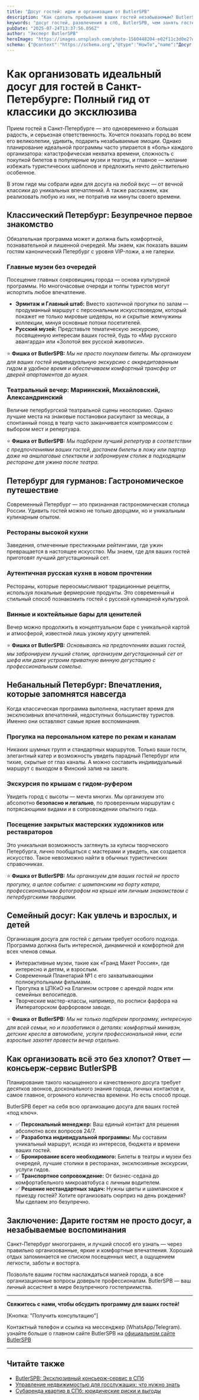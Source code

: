 ```yaml
---
title: "Досуг гостей: идеи и организация от ButlerSPB"
description: "Как сделать пребывание ваших гостей незабываемым? ButlerSPB предлагает эксклюзивные решения для организации досуга в Петербурге: от культурных программ до гастротуров."
keywords: "досуг гостей, развлечения в спб, ButlerSPB, чем занять гостей, организация мероприятий, идеи для досуга, консьерж-сервис"
pubDate: "2025-07-24T13:37:56.056Z"
author: "Эксперт ButlerSPB"
heroImage: "https://images.unsplash.com/photo-1560448204-e02f11c3d0e2?q=80&w=2070&auto=format&fit=crop"
schema: {"@context":"https://schema.org","@type":"HowTo","name":"Досуг гостей: идеи и организация от ButlerSPB","description":"Как сделать пребывание ваших гостей незабываемым? ButlerSPB предлагает эксклюзивные решения для организации досуга в Петербурге: от культурных программ до гастротуров.","image":{"@type":"ImageObject","url":"https://images.unsplash.com/photo-1560448204-e02f11c3d0e2?q=80&w=2070&auto=format&fit=crop"},"aggregateRating":{"@type":"AggregateRating","ratingValue":"5.0","reviewCount":706,"bestRating":"5","worstRating":"1"},"publisher":{"@type":"Organization","name":"Блог ButlerSPB","logo":{"@type":"ImageObject","url":"https://butlerspb-blog.netlify.app/favicon.ico"}},"mainEntityOfPage":{"@type":"WebPage","@id":"https://butlerspb-blog.netlify.app/blog/dosug-gostey/"}}
---
```

# Как организовать идеальный досуг для гостей в Санкт-Петербурге: Полный гид от классики до эксклюзива

Прием гостей в Санкт-Петербурге — это одновременно и большая радость, и серьезная ответственность. Хочется показать город во всем его великолепии, удивить, подарить незабываемые эмоции. Однако планирование идеальной программы часто упирается в «боль» каждого организатора: катастрофическая нехватка времени, сложность с покупкой билетов в популярные музеи и театры, и главное — желание избежать туристических шаблонов и предложить нечто действительно особенное.

В этом гиде мы собрали идеи для досуга на любой вкус — от вечной классики до уникальных впечатлений. А также расскажем, как реализовать любую из них, не потратив ни минуты своего времени.

## Классический Петербург: Безупречное первое знакомство

Обязательная программа может и должна быть комфортной, познавательной и лишенной очередей. Мы знаем, как показать вашим гостям канонический Петербург с уровня VIP-ложи, а не галерки.

### Главные музеи без очередей

Посещение главных сокровищниц города — основа культурной программы. Но многочасовые очереди и толпы туристов могут испортить любое впечатление.

*   **Эрмитаж и Главный штаб:** Вместо хаотичной прогулки по залам — продуманный маршрут с персональным искусствоведом, который покажет не только мировые шедевры, но и скрытые жемчужины коллекции, минуя основные потоки посетителей.
*   **Русский музей:** Представьте тематическую экскурсию, посвященную интересам ваших гостей, будь то «Мир русского авангарда» или «Золотой век русской живописи».

⭐ **Фишка от ButlerSPB:** *Мы не просто покупаем билеты. Мы организуем для ваших гостей индивидуальную экскурсию с аккредитованным гидом в удобное время и обеспечиваем комфортный трансфер от дверей апартаментов до музея.*

### Театральный вечер: Мариинский, Михайловский, Александринский

Величие петербургской театральной сцены неоспоримо. Однако лучшие места на знаковые постановки раскупают за месяцы, а спонтанный поход в театр часто заканчивается компромиссом с выбором мест и репертуара.

⭐ **Фишка от ButlerSPB:** *Мы подберем лучший репертуар в соответствии с предпочтениями ваших гостей, достанем билеты в ложу или партер даже на аншлаговые спектакли и забронируем столик в подходящем ресторане для ужина после театра.*

## Петербург для гурманов: Гастрономическое путешествие

Современный Петербург — это признанная гастрономическая столица России. Удивить гостей можно не только дворцами, но и уникальным кулинарным опытом.

### Рестораны высокой кухни

Заведения, отмеченные престижными рейтингами, где ужин превращается в настоящее искусство. Мы знаем, где для ваших гостей приготовят лучший дегустационный сет.

### Аутентичная русская кухня в новом прочтении

Рестораны, которые переосмысливают традиционные рецепты, используя локальные фермерские продукты. Это современный и стильный способ познакомить гостей с русской кулинарной культурой.

### Винные и коктейльные бары для ценителей

Вечер можно продолжить в концептуальном баре с уникальной картой и атмосферой, известной лишь узкому кругу ценителей.

⭐ **Фишка от ButlerSPB:** *Основываясь на предпочтениях ваших гостей, мы забронируем лучший столик, организуем дегустационный сет от шефа или даже устроим приватную винную дегустацию с профессиональным сомелье.*

## Небанальный Петербург: Впечатления, которые запомнятся навсегда

Когда классическая программа выполнена, наступает время для эксклюзивных впечатлений, недоступных большинству туристов. Именно они оставляют самые яркие воспоминания.

### Прогулка на персональном катере по рекам и каналам

Никаких шумных групп и стандартных маршрутов. Только ваши гости, элегантный катер и возможность увидеть парадный Петербург или тихие, скрытые от глаз каналы. А можно составить индивидуальный маршрут с выходом в Финский залив на закате.

### Экскурсия по крышам с гидом-руфером

Увидеть город с высоты — мечта многих. Мы организуем это абсолютно **безопасно и легально**, по проверенным маршрутам с потрясающими видами и в сопровождении опытного гида.

### Посещение закрытых мастерских художников или реставраторов

Это уникальная возможность заглянуть за кулисы творческого Петербурга, лично пообщаться с мастерами и увидеть, как создается искусство. Такое невозможно найти в обычных туристических справочниках.

⭐ **Фишка от ButlerSPB:** *Мы организуем для ваших гостей не просто прогулку, а целое событие: с шампанским на борту катера, профессиональным фотографом на крыше или личным знакомством с петербургскими творцами.*

## Семейный досуг: Как увлечь и взрослых, и детей

Организация досуга для гостей с детьми требует особого подхода. Программа должна быть интересной, динамичной и комфортной для всех членов семьи.

*   Интерактивные музеи, такие как «Гранд Макет Россия», где интересно и детям, и взрослым.
*   Современный Планетарий №1 с его захватывающими полнокупольными фильмами.
*   Прогулка в ЦПКиО на Елагином острове с арендой лодок или семейных велосипедов.
*   Творческие мастер-классы, например, по росписи фарфора на Императорском фарфоровом заводе.

⭐ **Фишка от ButlerSPB:** *Мы не только подберем программу, интересную для всей семьи, но и позаботимся о деталях: комфортный минивэн, детские кресла в автомобиле, услуги профессиональной няни, если взрослые захотят провести вечер отдельно.*

## Как организовать всё это без хлопот? Ответ — консьерж-сервис ButlerSPB

Планирование такого насыщенного и качественного досуга требует десятков звонков, досконального знания города, личных контактов и, самое главное, огромного количества времени. Но есть способ проще.

ButlerSPB берет на себя всю организацию досуга для ваших гостей «под ключ».

*   ✅ **Персональный менеджер:** Ваш единый контакт для решения абсолютно всех вопросов 24/7.
*   ✅ **Разработка индивидуальной программы:** Мы составим уникальный маршрут, исходя из интересов, бюджета и времени ваших гостей.
*   ✅ **Бронирование всего необходимого:** Билеты в театры и музеи без очередей, лучшие столики в ресторанах, эксклюзивные экскурсии, услуги гидов.
*   ✅ **Транспортное сопровождение:** От бизнес-седана до комфортабельного микроавтобуса с личным водителем.
*   ✅ **Решение нестандартных задач:** Нужны цветы и шампанское к приезду гостей? Хотите организовать сюрприз на день рождения? Мы сделаем это безупречно.

## Заключение: Дарите гостям не просто досуг, а незабываемые воспоминания

Санкт-Петербург многогранен, и лучший способ его узнать — через правильно организованные, яркие и комфортные впечатления. Хороший отдых запоминается не списком посещенных мест, а ощущением легкости, заботы и восторга.

Позвольте вашим гостям наслаждаться магией города, а все организационные вопросы доверьте профессионалам. ButlerSPB — ваш личный ассистент в мире безупречного гостеприимства.

---

**Свяжитесь с нами, чтобы обсудить программу для ваших гостей!**

[Кнопка: "Получить консультацию"]

Контактный телефон и ссылка на мессенджер (WhatsApp/Telegram). узнайте больше о главном сайте ButlerSPB на <a href="https://butlerspb.ru" target="_blank" rel="nofollow">официальном сайте ButlerSPB</a>

---

## Читайте также

*   [ButlerSPB: Эксклюзивный консьерж-сервис в СПб](/blog/uslugi-butlerspb/)
*   [Управление недвижимостью для госслужащих: что нужно знать](/blog/upravlenie-nedvizhimostyu-dlya-gossluzhaschih-chto-nuzhno-znat/)
*   [Субаренда квартир в СПб: юридические риски и выгоды](/blog/subarenda-kvartir-v-spb-yuridicheskie-riski-i-vygody/)

